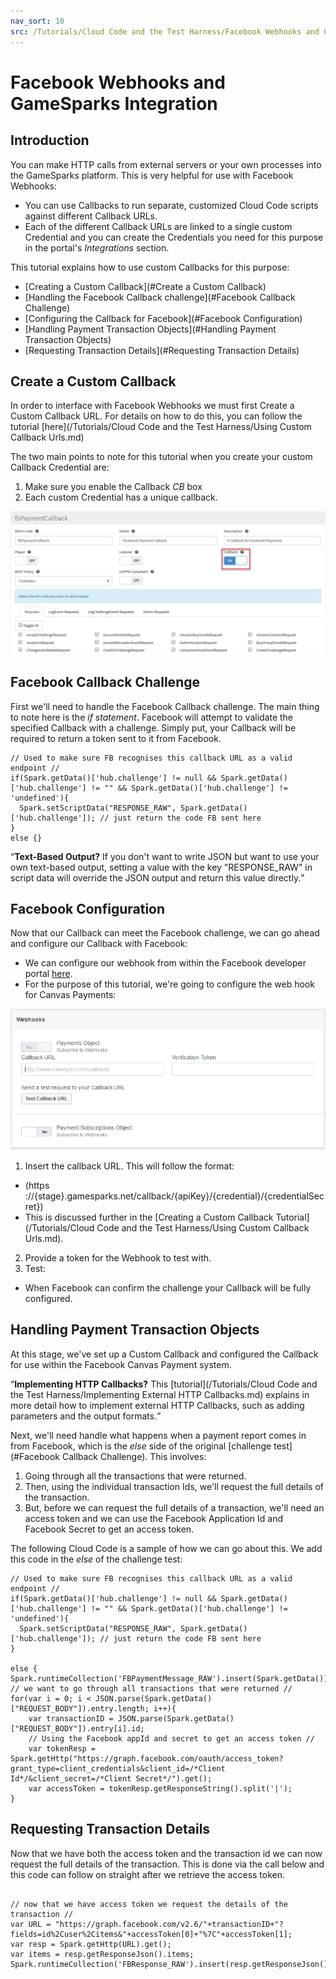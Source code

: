 ```yaml
---
nav_sort: 10
src: /Tutorials/Cloud Code and the Test Harness/Facebook Webhooks and GameSparks Integration.md
---
```


# Facebook Webhooks and GameSparks Integration

## Introduction

You can make HTTP calls from external servers or your own processes into the GameSparks platform. This is very helpful for use with Facebook Webhooks:
* You can use Callbacks to run separate, customized Cloud Code scripts against different Callback URLs.
* Each of the different Callback URLs are linked to a single custom Credential and you can create the Credentials you need for this purpose in the portal's *Integrations* section.

This tutorial explains how to use custom Callbacks for this purpose:
* [Creating a Custom Callback](#Create a Custom Callback)
* [Handling the Facebook Callback challenge](#Facebook Callback Challenge)
* [Configuring the Callback for Facebook](#Facebook Configuration)
* [Handling Payment Transaction Objects](#Handling Payment Transaction Objects)
* [Requesting Transaction Details](#Requesting Transaction Details)

## Create a Custom Callback

In order to interface with Facebook Webhooks we must first Create a Custom Callback URL. For details on how to do this, you can follow the tutorial [here](/Tutorials/Cloud Code and the Test Harness/Using Custom Callback Urls.md)

The two main points to note for this tutorial when you create your custom Callback Credential are:
1.	Make sure you enable the Callback *CB* box
2.	Each custom Credential has a unique callback.

![](img/FaceWeb/3.png)

## Facebook Callback Challenge

First we'll need to handle the Facebook Callback challenge. The main thing to note here is the *if statement*. Facebook will attempt to validate the specified Callback with a challenge. Simply put, your Callback will be required to return a token sent to it from Facebook.


```
// Used to make sure FB recognises this callback URL as a valid endpoint //
if(Spark.getData()['hub.challenge'] != null && Spark.getData()['hub.challenge'] != "" && Spark.getData()['hub.challenge'] != 'undefined'){
  Spark.setScriptData("RESPONSE_RAW", Spark.getData()['hub.challenge']); // just return the code FB sent here
}
else {}

```

<q>**Text-Based Output?** If you don't want to write JSON but want to use your own text-based output, setting a value with the key "RESPONSE_RAW" in script data will override the JSON output and return this value directly.</q>

## Facebook Configuration

Now that our Callback can meet the Facebook challenge, we can go ahead and configure our Callback with Facebook:
* We can configure our webhook from within the Facebook developer portal [here](https://developers.facebook.com/).
* For the purpose of this tutorial, we're going to configure the web hook for Canvas Payments:

![](img/FaceWeb/2.png)

1.	Insert the callback URL. This will follow the format:
  * (https ://{stage}.gamesparks.net/callback/{apiKey}/{credential}/{credentialSecret})
  * This is discussed further in the [Creating a Custom Callback Tutorial](/Tutorials/Cloud Code and the Test Harness/Using Custom Callback Urls.md).
2.	Provide a token for the Webhook to test with.
3.	Test:
  * When Facebook can confirm the challenge your Callback will be fully configured.

## Handling Payment Transaction Objects

At this stage, we've set up a Custom Callback and configured the Callback for use within the Facebook Canvas Payment system.

<q>**Implementing HTTP Callbacks?** This [tutorial](/Tutorials/Cloud Code and the Test Harness/Implementing External HTTP Callbacks.md) explains in more detail how to implement external HTTP Callbacks, such as adding parameters and the output formats.</q>


Next, we'll need handle what happens when a payment report comes in from Facebook, which is the *else* side of the original [challenge test](#Facebook Callback Challenge). This involves:
1. Going through all the transactions that were returned.
2. Then, using the individual transaction Ids, we'll request the full details of the transaction.
3. But, before we can request the full details of a transaction, we'll need an access token and we can use the Facebook Application Id and Facebook Secret to get an access token.

The following Cloud Code is a sample of how we can go about this. We add this code in the *else* of the challenge test:

```
// Used to make sure FB recognises this callback URL as a valid endpoint //
if(Spark.getData()['hub.challenge'] != null && Spark.getData()['hub.challenge'] != "" && Spark.getData()['hub.challenge'] != 'undefined'){
  Spark.setScriptData("RESPONSE_RAW", Spark.getData()['hub.challenge']); // just return the code FB sent here
}

else {
Spark.runtimeCollection('FBPaymentMessage_RAW').insert(Spark.getData());
// we want to go through all transactions that were returned //
for(var i = 0; i < JSON.parse(Spark.getData()["REQUEST_BODY"]).entry.length; i++){
    var transactionID = JSON.parse(Spark.getData()["REQUEST_BODY"]).entry[i].id;
    // Using the Facebook appId and secret to get an access token //
    var tokenResp = Spark.getHttp("https://graph.facebook.com/oauth/access_token?grant_type=client_credentials&client_id=/*Client Id*/&client_secret=/*Client Secret*/").get();
    var accessToken = tokenResp.getResponseString().split('|');
}

```

## Requesting Transaction Details

Now that we have both the access token and the transaction id we can now request the full details of the transaction. This is done via the call below and this code can follow on straight after we retrieve the access token.

```

// now that we have access token we request the details of the transaction //
var URL = "https://graph.facebook.com/v2.6/"+transactionID+"?fields=id%2Cuser%2Citems&"+accessToken[0]+"%7C"+accessToken[1];
var resp = Spark.getHttp(URL).get();
var items = resp.getResponseJson().items;
Spark.runtimeCollection('FBResponse_RAW').insert(resp.getResponseJson());

```
